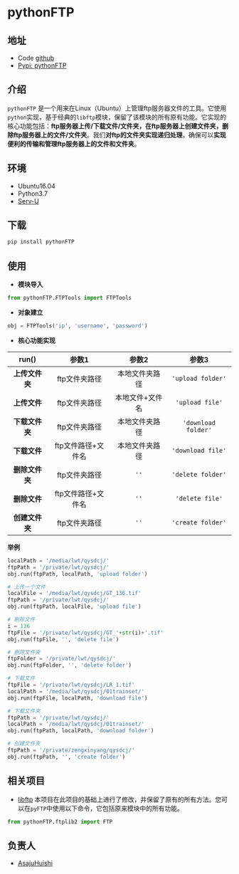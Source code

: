 
# pythonFTP
## 地址

 - Code [github](https://github.com/AsajuHuishi/FTP_file_transfer_management/tree/main/pyFTP)
 - [Pypi: pythonFTP](https://pypi.org/project/pythonFTP/)

## 介绍
`pythonFTP` 是一个用来在Linux（Ubuntu）上管理ftp服务器文件的工具。它使用`python`实现，基于经典的`libftp`模块，保留了该模块的所有原有功能。它实现的核心功能包括：**ftp服务器上传/下载文件/文件夹，在ftp服务器上创建文件夹，删除ftp服务器上的文件/文件夹**。我们**对ftp的文件夹实现递归处理**，确保可以**实现便利的传输和管理ftp服务器上的文件和文件夹**。

## 环境

 - Ubuntu16.04
 - Python3.7
 - [Serv-U](http://www.serv-u.com.cn/)

##  下载

```bash
pip install pythonFTP
```
## 使用

 - **模块导入**
```python
from pythonFTP.FTPTools import FTPTools
```
 - **对象建立**
 

```python
obj = FTPTools('ip', 'username', 'password')
```
- **核心功能实现**

| run() |  参数1     | 参数2|参数3|
|:--------:|:-------------:|:--------:|:--------:|
| **上传文件夹** |  ftp文件夹路径 |本地文件夹路径 |`'upload folder'`|
| **上传文件** | ftp文件夹路径 | 本地文件+文件名 |`'upload file'`|
| **下载文件夹** |  ftp文件夹路径 |本地文件夹路径 |`'download folder'`|
| **下载文件** | ftp文件路径+文件名 |本地文件夹路径 | `'download file'`|
| **删除文件夹** |  ftp文件夹路径 |`''` |`'delete folder'`|
| **删除文件** |  ftp文件路径+文件名 |`''` |`'delete file'`|
| **创建文件夹**| ftp文件夹路径|`''` |`'create folder'`|

**举例**

```python
localPath = '/media/lwt/qysdcj/'
ftpPath = '/private/lwt/qysdcj/'
obj.run(ftpPath, localPath, 'upload folder')

# 上传一个文件
localFile = '/media/lwt/qysdcj/GT_136.tif'
ftpPath = '/private/lwt/qysdcj/'
obj.run(ftpPath, localFile, 'upload file')

# 删除文件
i = 136
ftpFile = '/private/lwt/qysdcj/GT_'+str(i)+'.tif'
obj.run(ftpFile, '', 'delete file')

# 删除文件夹
ftpFolder = '/private/lwt/qysdcj/'
obj.run(ftpFolder, '', 'delete folder')    

# 下载文件
ftpFile = '/private/lwt/qysdcj/LR_1.tif'
localPath = '/media/lwt/qysdcj/01trainset/'
obj.run(ftpFile, localPath, 'download file')    

# 下载文件夹
ftpPath = '/private/lwt/qysdcj/'
localPath = '/media/lwt/qysdcj/01trainset/'
obj.run(ftpPath, localPath, 'download folder')    

# 创建文件夹
ftpPath = '/private/zengxinyang/qysdcj/'
obj.run(ftpPath, '', 'create folder') 
```

## 相关项目

 - [libftp](https://pypi.org/search/?q=libftp) 本项目在此项目的基础上进行了修改，并保留了原有的所有方法。您可以在`pyFTP`中使用以下命令，它包括原来模块中的所有功能。

```python
from pythonFTP.ftplib2 import FTP 
```


## 负责人

 - [AsajuHuishi](https://github.com/AsajuHuishi)




